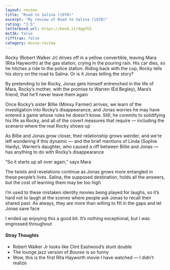 ```yaml
---
layout: review
title: "Road to Salina (1970)"
excerpt: "My review of Road to Salina (1970)"
rating: "3.5"
letterboxd_url: https://boxd.it/4ggfG5
mst3k: false
rifftrax: false
category: movie-review
---
```


Rocky (Robert Walker Jr) drives off in a yellow convertible, leaving Mara (Rita Hayworth) at the gas station, crying in the pouring rain. His car dies, so he hitches a ride to the police station. Riding back with the cop, Rocky tells his story on the road to Salina. Or is it Jonas telling the story?

By pretending to be Rocky, Jonas gets himself entrenched in the life of Mara, Rocky’s mother, with the promise to Warren (Ed Begley), Mara’s friend, that he’ll never leave them again

Once Rocky’s sister Billie (Mimsy Farmer) arrives, we learn of the investigation into Rocky’s disappearance, and Jonas worries he may have entered a game whose rules he doesn’t know. Still, he commits to solidifying his life as Rocky, and all of the covert measures that require — including the scenario where the real Rocky shows up

As Billie and Jonas grow closer, their relationship grows weirder, and we’re left wondering if this dynamic — and the brief mentions of Linda (Sophie Hardy), Warren’s daughter, who caused a riff between Billie and Jonas — has anything to do with Rocky’s disappearance

“So it starts up all over again,” says Mara

The twists and revelations continue as Jonas grows more entangled in these people’s lives. Salina, the supposed destination, holds all the answers, but the cost of learning them may be too high

I’m used to these mistaken identity movies being played for laughs, so it’s hard not to laugh at the scenes where people ask Jonas to recall their shared past. As always, they are more than willing to fill in the gaps and let Jonas save face

I ended up enjoying this a good bit. It’s nothing exceptional, but I was engrossed throughout

#### Stray Thoughts

- Robert Walker Jr looks like Clint Eastwood’s stunt double
- The lounge jazz version of <i>Bouree</i> is so funny
- Wow, this is the first Rita Hayworth movie I have watched — I didn’t realize
